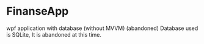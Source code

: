 # FinanseApp
wpf application with database (without MVVM) (abandoned)
Database used is SQLite, It is abandoned at this time.

